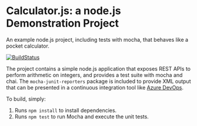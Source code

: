 Calculator.js: a node.js Demonstration Project
==============================================
An example node.js project, including tests with mocha, that behaves like
a pocket calculator.

[![BuildStatus](https://dev.azure.com/cmgaz400temp/Parts%20Unlimited/_apis/build/status/cmrojas.calculator?branchName=master)](https://dev.azure.com/cmgaz400temp/Parts%20Unlimited/_build?definitionId=6&branchName=master)

The project contains a simple node.js application that exposes REST APIs
to perform arithmetic on integers, and provides a test suite with mocha
and chai.  The `mocha-junit-reporters` package is included to provide XML
output that can be presented in a continuous integration tool like
[Azure DevOps](https://azure.com/devops).

To build, simply:

1. Runs `npm install` to install dependencies.
2. Runs `npm test` to run Mocha and execute the unit tests.

